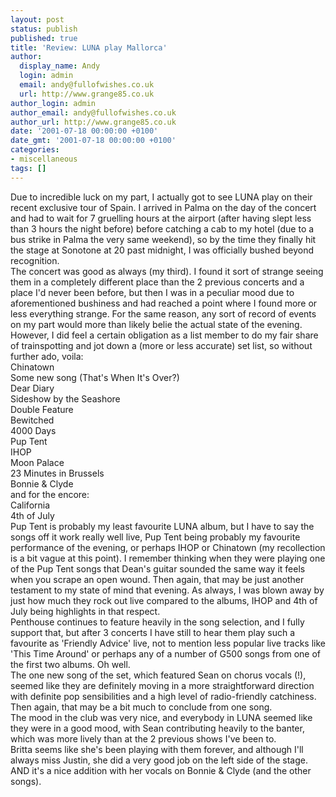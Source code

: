 ```yaml
---
layout: post
status: publish
published: true
title: 'Review: LUNA play Mallorca'
author:
  display_name: Andy
  login: admin
  email: andy@fullofwishes.co.uk
  url: http://www.grange85.co.uk
author_login: admin
author_email: andy@fullofwishes.co.uk
author_url: http://www.grange85.co.uk
date: '2001-07-18 00:00:00 +0100'
date_gmt: '2001-07-18 00:00:00 +0100'
categories:
- miscellaneous
tags: []
---
```

<p>Due to incredible luck on my part, I actually got to see LUNA play on their recent exclusive tour of Spain. I arrived in Palma on the day of the concert and had to wait for 7 gruelling hours at the airport (after having slept less than 3 hours the night before) before catching a cab to my hotel (due to a bus strike in Palma the very same weekend), so by the time they finally hit the stage at Sonotone at 20 past midnight, I was officially bushed beyond recognition.<br />The concert was good as always (my third). I found it sort of strange seeing them in a completely different place than the 2 previous concerts and a place I'd never been before, but then I was in a peculiar mood due to aforementioned bushiness and had reached a point where I found more or less everything strange. For the same reason, any sort of record of events on my part would more than likely belie the actual state of the evening.<br />However, I did feel a certain obligation as a list member to do my fair share of trainspotting and jot down a (more or less accurate) set list, so without further ado, voila:<br />Chinatown<br />Some new song (That's When It's Over?)<br />Dear Diary<br />Sideshow by the Seashore<br />Double Feature<br />Bewitched<br />4000 Days<br />Pup Tent<br />IHOP<br />Moon Palace<br />23 Minutes in Brussels<br />Bonnie & Clyde<br />and for the encore:<br />California<br />4th of July<br />Pup Tent is probably my least favourite LUNA album, but I have to say the songs off it work really well live, Pup Tent being probably my favourite performance of the evening, or perhaps IHOP or Chinatown (my recollection is a bit vague at this point). I remember thinking when they were playing one of the Pup Tent songs that Dean's guitar sounded the same way it feels when you scrape an open wound. Then again, that may be just another testament to my state of mind that evening. As always, I was blown away by just how much they rock out live compared to the albums, IHOP and 4th of July being highlights in that respect.<br />Penthouse continues to feature heavily in the song selection, and I fully support that, but after 3 concerts I have still to hear them play such a favourite as 'Friendly Advice' live, not to mention less popular live tracks like 'This Time Around' or perhaps any of a number of G500 songs from one of the first two albums. Oh well.<br />The one new song of the set, which featured Sean on chorus vocals (!), seemed like they are definitely moving in a more straightforward direction with definite pop sensibilities and a high level of radio-friendly catchiness. Then again, that may be a bit much to conclude from one song. <br />The mood in the club was very nice, and everybody in LUNA seemed like they were in a good mood, with Sean contributing heavily to the banter, which was more lively than at the 2 previous shows I've been to. <br />Britta seems like she's been playing with them forever, and although I'll always miss Justin, she did a very good job on the left side of the stage. AND it's a nice addition with her vocals on Bonnie & Clyde (and the other songs).</p>
